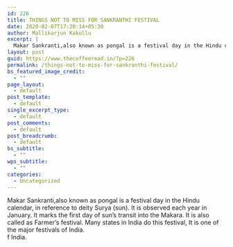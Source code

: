 ```yaml
---
id: 226
title: THINGS NOT TO MISS FOR SANKRANTHI FESTIVAL
date: 2020-02-07T17:20:14+05:30
author: Mallikarjun Kakollu
excerpt: |
  Makar Sankranti,also known as pongal is a festival day in the Hindu calendar, in reference to deity Surya (sun). It is observed each year in January. It marks the first day of sun's transit into the Makara. It is also called as Farmer's festival. Many states in India do this festival, It is one of the major festivals of India.
layout: post
guid: https://www.thecoffeeread.in/?p=226
permalink: /things-not-to-miss-for-sankranthi-festival/
bs_featured_image_credit:
  - ""
page_layout:
  - default
post_template:
  - default
single_excerpt_type:
  - default
post_comments:
  - default
post_breadcrumb:
  - default
bs_subtitle:
  - ""
wps_subtitle:
  - ""
categories:
  - Uncategorized
---
```

Makar Sankranti,also known as pongal is a festival day in the Hindu calendar, in reference to deity Surya (sun). It is observed each year in January. It marks the first day of sun&#8217;s transit into the Makara. It is also called as Farmer&#8217;s festival. Many states in India do this festival, It is one of the major festivals of India.  
f India.
